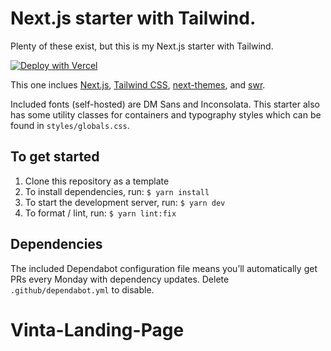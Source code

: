 # Next.js starter with Tailwind.

Plenty of these exist, but this is my Next.js starter with Tailwind.

[![Deploy with Vercel](https://vercel.com/button)](https://vercel.com/new/git/external?repository-url=https%3A%2F%2Fgithub.com%2Fexu3%2Fnext-tailwind-starter)

This one inclues [Next.js](https://nextjs.org), [Tailwind CSS](https://tailwindcss.com), [next-themes](https://github.com/pacocoursey/next-themes), and [swr](https://github.com/vercel/swr).

Included fonts (self-hosted) are DM Sans and Inconsolata. This starter also has some utility classes for containers and typography styles which can be found in `styles/globals.css`.

## To get started

1. Clone this repository as a template
2. To install dependencies, run: `$ yarn install`
3. To start the development server, run: `$ yarn dev`
4. To format / lint, run: `$ yarn lint:fix`

## Dependencies

The included Dependabot configuration file means you’ll automatically get PRs every Monday with dependency updates. Delete `.github/dependabot.yml` to disable.
# Vinta-Landing-Page
